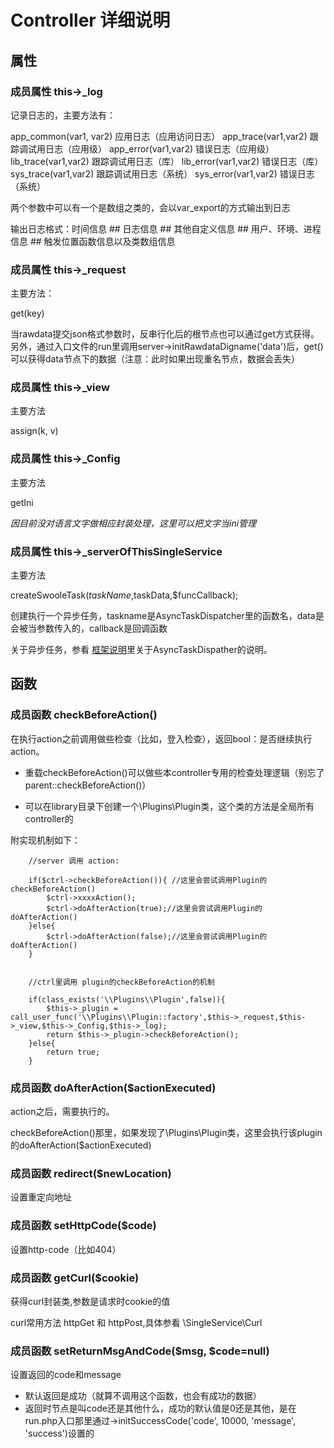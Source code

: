 # Controller 详细说明

## 属性

### 成员属性 this->_log

记录日志的，主要方法有：

app_common(var1, var2) 应用日志（应用访问日志）
app_trace(var1,var2) 跟踪调试用日志（应用级）
app_error(var1,var2) 错误日志（应用级）
lib_trace(var1,var2) 跟踪调试用日志（库）
lib_error(var1,var2) 错误日志（库）
sys_trace(var1,var2) 跟踪调试用日志（系统）
sys_error(var1,var2) 错误日志（系统）

两个参数中可以有一个是数组之类的，会以var_export的方式输出到日志

输出日志格式：时间信息 ## 日志信息 ## 其他自定义信息 ## 用户、环境、进程信息  ## 触发位置函数信息以及类数组信息

### 成员属性 this->_request

主要方法：

get(key) 

当rawdata提交json格式参数时，反串行化后的根节点也可以通过get方式获得。另外，通过入口文件的run里调用server->initRawdataDigname('data')后，get()可以获得data节点下的数据（注意：此时如果出现重名节点，数据会丢失）

### 成员属性 this->_view

主要方法

assign(k, v)

### 成员属性 this->_Config

主要方法

getIni

*因目前没对语言文字做相应封装处理，这里可以把文字当ini管理*

### 成员属性 this->_serverOfThisSingleService

主要方法

createSwooleTask($taskName,$taskData,$funcCallback);

创建执行一个异步任务，taskname是AsyncTaskDispatcher里的函数名，data是会被当参数传入的，callback是回调函数

关于异步任务，参看 [框架说明](docs/Framework.md)里关于AsyncTaskDispather的说明。



## 函数

### 成员函数 checkBeforeAction()

在执行action之前调用做些检查（比如，登入检查），返回bool：是否继续执行action。

* 重载checkBeforeAction()可以做些本controller专用的检查处理逻辑（别忘了parent::checkBeforeAction()）

* 可以在library目录下创建一个\Plugins\Plugin类，这个类的方法是全局所有controller的
 
附实现机制如下：

		//server 调用 action:

        if($ctrl->checkBeforeAction()){ //这里会尝试调用Plugin的 checkBeforeAction()
            $ctrl->xxxxAction();
            $ctrl->doAfterAction(true);//这里会尝试调用Plugin的doAfterAction()
        }else{
            $ctrl->doAfterAction(false);//这里会尝试调用Plugin的doAfterAction()
        }


		//ctrl里调用 plugin的checkBeforeAction的机制

        if(class_exists('\\Plugins\\Plugin',false)){
            $this->_plugin = call_user_func('\\Plugins\\Plugin::factory',$this->_request,$this->_view,$this->_Config,$this->_log);
            return $this->_plugin->checkBeforeAction();
        }else{
            return true;
        }



### 成员函数 doAfterAction($actionExecuted)

action之后，需要执行的。

checkBeforeAction()那里，如果发现了\Plugins\Plugin类，这里会执行该plugin的doAfterAction($actionExecuted)


### 成员函数 redirect($newLocation)

设置重定向地址

###  成员函数 setHttpCode($code)

设置http-code（比如404）


### 成员函数 getCurl($cookie)

获得curl封装类,参数是请求时cookie的值

curl常用方法 httpGet 和 httpPost,具体参看 \SingleService\Curl

### 成员函数 setReturnMsgAndCode($msg, $code=null)

设置返回的code和message

* 默认返回是成功（就算不调用这个函数，也会有成功的数据）
* 返回时节点是叫code还是其他什么，成功的默认值是0还是其他，是在run.php入口那里通过->initSuccessCode('code', 10000, 'message', 'success')设置的






